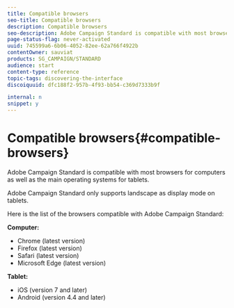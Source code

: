 ```yaml
---
title: Compatible browsers
seo-title: Compatible browsers
description: Compatible browsers
seo-description: Adobe Campaign Standard is compatible with most browsers and main operating systems. Discover the full list.
page-status-flag: never-activated
uuid: 745599a6-6b06-4052-82ee-62a766f4922b
contentOwner: sauviat
products: SG_CAMPAIGN/STANDARD
audience: start
content-type: reference
topic-tags: discovering-the-interface
discoiquuid: dfc188f2-957b-4f93-bb54-c369d7333b9f

internal: n
snippet: y
---
```


# Compatible browsers{#compatible-browsers}

Adobe Campaign Standard is compatible with most browsers for computers as well as the main operating systems for tablets.

Adobe Campaign Standard only supports landscape as display mode on tablets.

Here is the list of the browsers compatible with Adobe Campaign Standard:

**Computer:**

* Chrome (latest version)
* Firefox (latest version)
* Safari (latest version)
* Microsoft Edge (latest version)

**Tablet:**

* iOS (version 7 and later)
* Android (version 4.4 and later)


